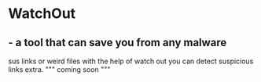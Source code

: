 # WatchOut 
## - a tool that can save you from any malware 
sus links or weird files with the help of watch out you can detect suspicious links extra.
""" coming soon """

